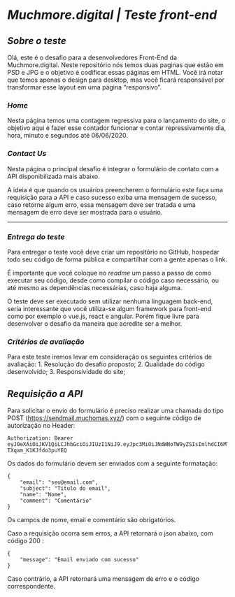 # *Muchmore.digital | Teste front-end*
## *Sobre o teste*

Olá, este é o desafio para a desenvolvedores Front-End da Muchmore.digital. Neste repositório nós temos duas paginas que estão em PSD e JPG e  o objetivo é codificar essas páginas em HTML. Você irá notar que temos apenas o design para desktop, mas você ficará responsável por transformar esse layout em uma página “responsivo”.

### *Home*

Nesta página temos uma contagem regressiva para o lançamento do site, o objetivo aqui é fazer esse contador funcionar e contar repressivamente dia, hora, minuto e segundos até 06/06/2020.

### *Contact Us*

Nesta página o principal desafio é integrar o formulário de contato com a API disponibilizada mais abaixo.

A ideia é que quando os usuários preencherem o formulário este faça uma requisição para a API e caso sucesso exiba uma mensagem de sucesso, caso retorne algum erro, essa mensagem deve ser tratada e uma mensagem de erro deve ser mostrada para o usuário.

- - - -

### *Entrega do teste*

Para entregar o teste você deve criar um repositório no GitHub, hospedar todo seu código de forma pública e compartilhar com a gente apenas o link.

É importante que você coloque no _readme_  um passo a passo de como executar seu código, desde como compilar o código caso necessário, ou até mesmo as dependências necessárias, caso haja alguma.

O teste deve ser executado sem utilizar nenhuma linguagem back-end, seria interessante que você utiliza-se algum framework para front-end como por exemplo o vue.js, react e angular. Porém fique livre para desenvolver o desafio da maneira que acredite ser a melhor.

### *Critérios de avaliação*

Para este teste iremos levar em consideração os seguintes critérios de avaliação:
	1.	Resolução do desafio proposto;
	2.	Qualidade do código desenvolvido;
	3.	Responsividade do site;

## *Requisição a API*
Para solicitar o envio do formulário é preciso realizar uma chamada do tipo POST (https://sendmail.muchomas.xyz/) com o seguinte código de autorização no Header:

```
Authorization: Bearer eyJ0eXAiOiJKV1QiLCJhbGciOiJIUzI1NiJ9.eyJpc3MiOiJNdWNoTW9yZSIsImlhdCI6MTU4MzQzMTEyOCwiZXhwIjoxNjE0OTY3MTI4LCJhdWQiOiJ3d3cubXVjaG1vcmUuY29tIiwic3ViIjoibXVjaG1vcmUtdGVzdC1kZXYiLCJHaXZlbk5hbWUiOiJKb2hubnkiLCJTdXJuYW1lIjoiUm9ja2V0IiwiRW1haWwiOiJqcm9ja2V0QGV4YW1wbGUuY29tIiwiUm9sZSI6WyJNYW5hZ2VyIiwiUHJvamVjdCBBZG1pbmlzdHJhdG9yIl19.x5i2ldiTazjY1ANxdoURBiQ-TXqam_K1KJfdo3puYEQ
```

Os dados do formulário devem ser enviados com a seguinte formatação:

```
{
    "email": "seu@email.com",
    "subject": "Titulo do email",
    "name": "Nome",
    "comment": "Comentário"
}
```

Os campos de nome, email e comentário são obrigatórios.

Caso a requisição ocorra sem erros, a API retornará o json abaixo, com código 200 :

```
{
    "message": "Email enviado com sucesso"
}
```

Caso contrário, a API retornará uma mensagem de erro e o código correspondente.

